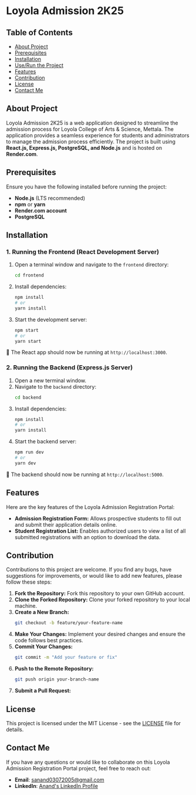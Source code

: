 # Loyola Admission 2K25

## Table of Contents

- [About Project](#about-project)
- [Prerequisites](#prerequisites)
- [Installation](#installation)
- [Use/Run the Project](#userun-the-project)
- [Features](#features)
- [Contribution](#contribution)
- [License](#license)
- [Contact Me](#contact-me)

## About Project

Loyola Admission 2K25 is a web application designed to streamline the admission process for Loyola College of Arts & Science, Mettala. The application provides a seamless experience for students and administrators to manage the admission process efficiently. The project is built using **React.js, Express.js, PostgreSQL, and Node.js** and is hosted on **Render.com**.

## Prerequisites

Ensure you have the following installed before running the project:

- **Node.js** (LTS recommended)
- **npm** or **yarn**
- **Render.com account**
- **PostgreSQL**

## Installation

### 1. Running the Frontend (React Development Server)

1. Open a terminal window and navigate to the `frontend` directory:
   ```bash
   cd frontend
   ```
2. Install dependencies:
   ```bash
   npm install
   # or
   yarn install
   ```
3. Start the development server:
   ```bash
   npm start
   # or
   yarn start
   ```

📌 The React app should now be running at `http://localhost:3000`.

### 2. Running the Backend (Express.js Server)

1. Open a new terminal window.
2. Navigate to the `backend` directory:
   ```bash
   cd backend
   ```
3. Install dependencies:
   ```bash
   npm install
   # or
   yarn install
   ```
4. Start the backend server:
   ```bash
   npm run dev
   # or
   yarn dev
   ```

📌 The backend should now be running at `http://localhost:5000`.

## Features

Here are the key features of the Loyola Admission Registration Portal:

- **Admission Registration Form:** Allows prospective students to fill out and submit their application details online.
- **Student Registration List:** Enables authorized users to view a list of all submitted registrations with an option to download the data.

## Contribution

Contributions to this project are welcome. If you find any bugs, have suggestions for improvements, or would like to add new features, please follow these steps:

1. **Fork the Repository:** Fork this repository to your own GitHub account.
2. **Clone the Forked Repository:** Clone your forked repository to your local machine.
3. **Create a New Branch:**
    ```bash
    git checkout -b feature/your-feature-name
    ```
4. **Make Your Changes:** Implement your desired changes and ensure the code follows best practices.
5. **Commit Your Changes:**
    ```bash
    git commit -m "Add your feature or fix"
    ```
6. **Push to the Remote Repository:**
    ```bash
    git push origin your-branch-name
    ```
7. **Submit a Pull Request:**

## License

This project is licensed under the MIT License - see the [LICENSE](LICENSE) file for details.

## Contact Me

If you have any questions or would like to collaborate on this Loyola Admission Registration Portal project, feel free to reach out:

- **Email**: [sanand03072005@gmail.com](mailto:sanand03072005@gmail.com?subject=Inquiry%20About%20Loyola%20Admission%20Registration%20Project&body=Hi%20Anand,%0A%0AI'm%20interested%20in%20learning%20more%20about%20the%20Loyola%20Admission%20Registration%20project%20you%20developed.%20I%20have%20some%20questions%20and%20would%20like%20to%20discuss%20potential%20collaborations.%0A%0AThank%20you!%0A%0ABest%20regards,%0A[Your%20Name])
- **LinkedIn**: [Anand's LinkedIn Profile](https://www.linkedin.com/in/anandsundaramoorthysa/)
